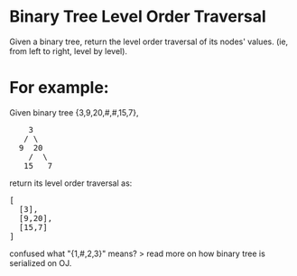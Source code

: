 # Binary Tree Level Order Traversal
Given a binary tree, return the level order traversal of its nodes' values. (ie, from left to right, level by level).

# For example:
Given binary tree {3,9,20,#,#,15,7},
<pre>
    3
   / \
  9  20
    /  \
   15   7
</pre>
return its level order traversal as:
<pre>
[
  [3],
  [9,20],
  [15,7]
]
</pre>

confused what "{1,#,2,3}" means? > read more on how binary tree is serialized on OJ.
